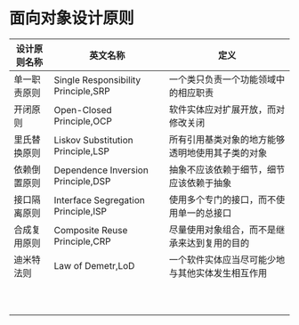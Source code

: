 # 面向对象设计原则

| 设计原则名称 | 英文名称                            | 定义                                             |
| ------------ | ----------------------------------- | ------------------------------------------------ |
| 单一职责原则 | Single Responsibility Principle,SRP | 一个类只负责一个功能领域中的相应职责             |
| 开闭原则     | Open-Closed Principle,OCP           | 软件实体应对扩展开放，而对修改关闭               |
| 里氏替换原则 | Liskov Substitution Principle,LSP   | 所有引用基类对象的地方能够透明地使用其子类的对象 |
| 依赖倒置原则 | Dependence Inversion Principle,DSP  | 抽象不应该依赖于细节，细节应该依赖于抽象         |
| 接口隔离原则 | Interface Segregation Principle,ISP | 使用多个专门的接口，而不使用单一的总接口         |
| 合成复用原则 | Composite Reuse Principle,CRP       | 尽量使用对象组合，而不是继承来达到复用的目的     |
| 迪米特法则   | Law of Demetr,LoD                   | 一个软件实体应当尽可能少地与其他实体发生相互作用 |
|              |                                     |                                                  |
|              |                                     |                                                  |
|              |                                     |                                                  |
|              |                                     |                                                  |
|              |                                     |                                                  |
|              |                                     |                                                  |
|              |                                     |                                                  |
|              |                                     |                                                  |
|              |                                     |                                                  |
|              |                                     |                                                  |

